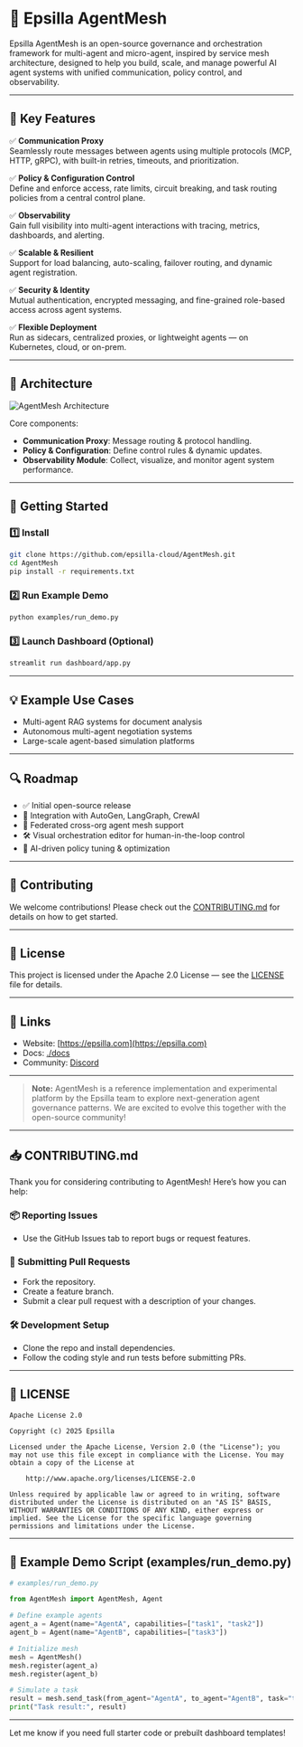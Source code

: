 # 🚀 Epsilla AgentMesh

Epsilla AgentMesh is an open-source governance and orchestration framework for multi-agent and micro-agent, inspired by service mesh architecture, designed to help you build, scale, and manage powerful AI agent systems with unified communication, policy control, and observability.

---

## 🌟 Key Features

✅ **Communication Proxy**  
Seamlessly route messages between agents using multiple protocols (MCP, HTTP, gRPC), with built-in retries, timeouts, and prioritization.

✅ **Policy & Configuration Control**  
Define and enforce access, rate limits, circuit breaking, and task routing policies from a central control plane.

✅ **Observability**  
Gain full visibility into multi-agent interactions with tracing, metrics, dashboards, and alerting.

✅ **Scalable & Resilient**  
Support for load balancing, auto-scaling, failover routing, and dynamic agent registration.

✅ **Security & Identity**  
Mutual authentication, encrypted messaging, and fine-grained role-based access across agent systems.

✅ **Flexible Deployment**  
Run as sidecars, centralized proxies, or lightweight agents — on Kubernetes, cloud, or on-prem.

---

## 📐 Architecture

![AgentMesh Architecture](./docs/architecture-diagram.png)

Core components:
- **Communication Proxy**: Message routing & protocol handling.
- **Policy & Configuration**: Define control rules & dynamic updates.
- **Observability Module**: Collect, visualize, and monitor agent system performance.

---

## 🔧 Getting Started

### 1️⃣ Install
```bash
git clone https://github.com/epsilla-cloud/AgentMesh.git
cd AgentMesh
pip install -r requirements.txt
```

### 2️⃣ Run Example Demo
```bash
python examples/run_demo.py
```

### 3️⃣ Launch Dashboard (Optional)
```bash
streamlit run dashboard/app.py
```

---

## 💡 Example Use Cases
- Multi-agent RAG systems for document analysis
- Autonomous multi-agent negotiation systems
- Large-scale agent-based simulation platforms

---

## 🔍 Roadmap
- ✅ Initial open-source release
- 🔄 Integration with AutoGen, LangGraph, CrewAI
- 🔐 Federated cross-org agent mesh support
- 🛠️ Visual orchestration editor for human-in-the-loop control
- 🤖 AI-driven policy tuning & optimization

---

## 🤝 Contributing
We welcome contributions! Please check out the [CONTRIBUTING.md](./CONTRIBUTING.md) for details on how to get started.

---

## 📄 License
This project is licensed under the Apache 2.0 License — see the [LICENSE](./LICENSE) file for details.

---

## 🔗 Links
- Website: [https://epsilla.com](https://epsilla.com)
- Docs: [./docs](./docs)
- Community: [Discord](https://discord.gg/your-invite)

---

> **Note:** AgentMesh is a reference implementation and experimental platform by the Epsilla team to explore next-generation agent governance patterns. We are excited to evolve this together with the open-source community!

---

## 📥 CONTRIBUTING.md

Thank you for considering contributing to AgentMesh! Here’s how you can help:

### 📦 Reporting Issues
- Use the GitHub Issues tab to report bugs or request features.

### 🔨 Submitting Pull Requests
- Fork the repository.
- Create a feature branch.
- Submit a clear pull request with a description of your changes.

### 🛠 Development Setup
- Clone the repo and install dependencies.
- Follow the coding style and run tests before submitting PRs.

---

## 📜 LICENSE

```
Apache License 2.0

Copyright (c) 2025 Epsilla

Licensed under the Apache License, Version 2.0 (the "License"); you may not use this file except in compliance with the License. You may obtain a copy of the License at

    http://www.apache.org/licenses/LICENSE-2.0

Unless required by applicable law or agreed to in writing, software distributed under the License is distributed on an "AS IS" BASIS, WITHOUT WARRANTIES OR CONDITIONS OF ANY KIND, either express or implied. See the License for the specific language governing permissions and limitations under the License.
```

---

## 🧪 Example Demo Script (examples/run_demo.py)

```python
# examples/run_demo.py

from AgentMesh import AgentMesh, Agent

# Define example agents
agent_a = Agent(name="AgentA", capabilities=["task1", "task2"])
agent_b = Agent(name="AgentB", capabilities=["task3"])

# Initialize mesh
mesh = AgentMesh()
mesh.register(agent_a)
mesh.register(agent_b)

# Simulate a task
result = mesh.send_task(from_agent="AgentA", to_agent="AgentB", task="task3", payload={"data": "demo"})
print("Task result:", result)
```

---

Let me know if you need full starter code or prebuilt dashboard templates!
